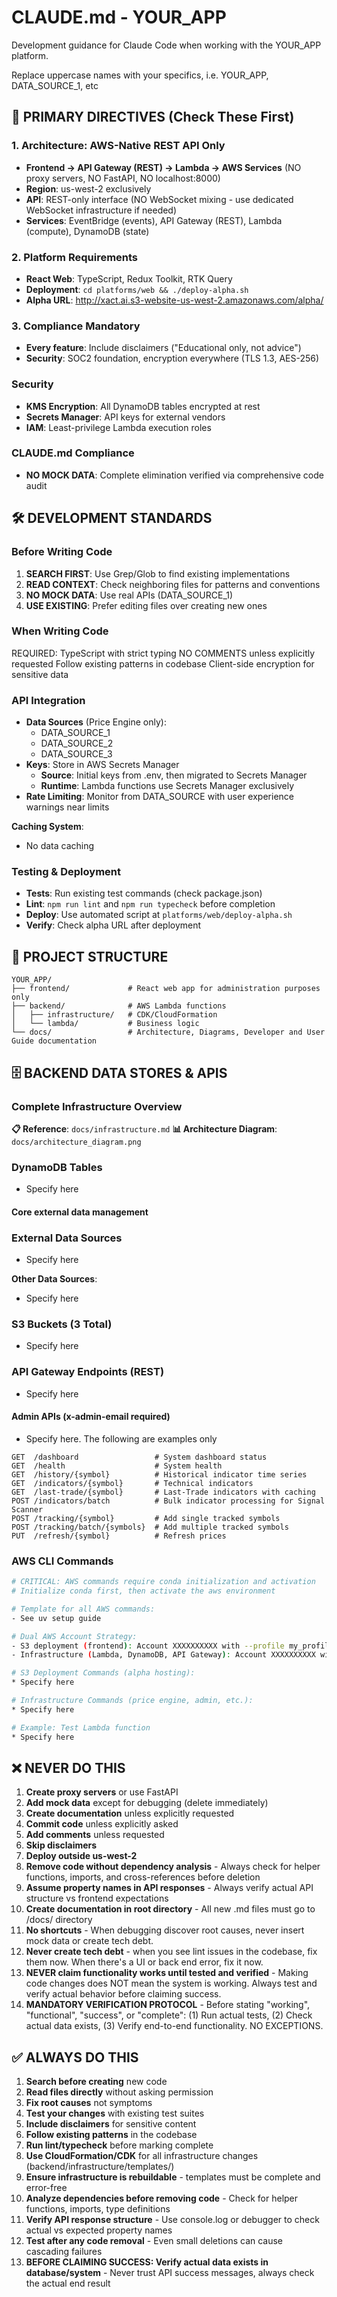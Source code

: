 # CLAUDE.md - YOUR_APP

Development guidance for Claude Code when working with the YOUR_APP platform.

Replace uppercase names with your specifics, i.e. YOUR_APP, DATA_SOURCE_1, etc

## 🎯 PRIMARY DIRECTIVES (Check These First)

### 1. Architecture: AWS-Native REST API Only
- **Frontend → API Gateway (REST) → Lambda → AWS Services** (NO proxy servers, NO FastAPI, NO localhost:8000)
- **Region**: us-west-2 exclusively
- **API**: REST-only interface (NO WebSocket mixing - use dedicated WebSocket infrastructure if needed)
- **Services**: EventBridge (events), API Gateway (REST), Lambda (compute), DynamoDB (state)

### 2. Platform Requirements
- **React Web**: TypeScript, Redux Toolkit, RTK Query
- **Deployment**: `cd platforms/web && ./deploy-alpha.sh`
- **Alpha URL**: http://xact.ai.s3-website-us-west-2.amazonaws.com/alpha/

### 3. Compliance Mandatory
- **Every feature**: Include disclaimers ("Educational only, not advice")
- **Security**: SOC2 foundation, encryption everywhere (TLS 1.3, AES-256)

### Security
- **KMS Encryption**: All DynamoDB tables encrypted at rest
- **Secrets Manager**: API keys for external vendors
- **IAM**: Least-privilege Lambda execution roles


### CLAUDE.md Compliance
- **NO MOCK DATA**: Complete elimination verified via comprehensive code audit

## 🛠️ DEVELOPMENT STANDARDS

### Before Writing Code
1. **SEARCH FIRST**: Use Grep/Glob to find existing implementations
2. **READ CONTEXT**: Check neighboring files for patterns and conventions
3. **NO MOCK DATA**: Use real APIs (DATA_SOURCE_1)
4. **USE EXISTING**: Prefer editing files over creating new ones

### When Writing Code
REQUIRED: TypeScript with strict typing
NO COMMENTS unless explicitly requested
Follow existing patterns in codebase
Client-side encryption for sensitive data

### API Integration
- **Data Sources** (Price Engine only):
  - DATA_SOURCE_1
  - DATA_SOURCE_2
  - DATA_SOURCE_3
- **Keys**: Store in AWS Secrets Manager 
  - **Source**: Initial keys from .env, then migrated to Secrets Manager
  - **Runtime**: Lambda functions use Secrets Manager exclusively
- **Rate Limiting**: Monitor from DATA_SOURCE with user experience warnings near limits

**Caching System**:
- No data caching

### Testing & Deployment
- **Tests**: Run existing test commands (check package.json)
- **Lint**: `npm run lint` and `npm run typecheck` before completion
- **Deploy**: Use automated script at `platforms/web/deploy-alpha.sh`
- **Verify**: Check alpha URL after deployment

## 📂 PROJECT STRUCTURE
```
YOUR_APP/
├── frontend/             # React web app for administration purposes only
├── backend/              # AWS Lambda functions
│   ├── infrastructure/   # CDK/CloudFormation
│   └── lambda/           # Business logic
└── docs/                 # Architecture, Diagrams, Developer and User Guide documentation
```

## 🗄️ BACKEND DATA STORES & APIS

### Complete Infrastructure Overview
**📋 Reference**: `docs/infrastructure.md`
**📊 Architecture Diagram**: `docs/architecture_diagram.png`

### DynamoDB Tables 
* Specify here

#### Core external data management 
### External Data Sources
* Specify here

**Other Data Sources**: 
* Specify here

### S3 Buckets (3 Total)
* Specify here

### API Gateway Endpoints (REST)
* Specify here

#### Admin APIs (x-admin-email required)
* Specify here. The following are examples only
```
GET  /dashboard                 # System dashboard status
GET  /health                    # System health
GET  /history/{symbol}          # Historical indicator time series
GET  /indicators/{symbol}       # Technical indicators
GET  /last-trade/{symbol}       # Last-Trade indicators with caching
POST /indicators/batch          # Bulk indicator processing for Signal Scanner
POST /tracking/{symbol}         # Add single tracked symbols
POST /tracking/batch/{symbols}  # Add multiple tracked symbols
PUT  /refresh/{symbol}          # Refresh prices
```


### AWS CLI Commands
```bash
# CRITICAL: AWS commands require conda initialization and activation
# Initialize conda first, then activate the aws environment

# Template for all AWS commands:
- See uv setup guide

# Dual AWS Account Strategy:
- S3 deployment (frontend): Account XXXXXXXXXX with --profile my_profile
- Infrastructure (Lambda, DynamoDB, API Gateway): Account XXXXXXXXXX with default profile

# S3 Deployment Commands (alpha hosting):
* Specify here

# Infrastructure Commands (price engine, admin, etc.):
* Specify here

# Example: Test Lambda function
* Specify here
```

## ❌ NEVER DO THIS

1.  **Create proxy servers** or use FastAPI
2.  **Add mock data** except for debugging (delete immediately)
3.  **Create documentation** unless explicitly requested
4.  **Commit code** unless explicitly asked
5.  **Add comments** unless requested
6.  **Skip disclaimers** 
7.  **Deploy outside us-west-2**
8. **Remove code without dependency analysis** - Always check for helper functions, imports, and cross-references before deletion
9. **Assume property names in API responses** - Always verify actual API structure vs frontend expectations
10. **Create documentation in root directory** - All new .md files must go to /docs/ directory
11. **No shortcuts** - When debugging discover root causes, never insert mock data or create tech debt.
12. **Never create tech debt** - when you see lint issues in the codebase, fix them now. When there's a UI or back end error, fix it now.
13. **NEVER claim functionality works until tested and verified** - Making code changes does NOT mean the system is working. Always test and verify actual behavior before claiming success.
14. **MANDATORY VERIFICATION PROTOCOL** - Before stating "working", "functional", "success", or "complete": (1) Run actual tests, (2) Check actual data exists, (3) Verify end-to-end functionality. NO EXCEPTIONS. 

## ✅ ALWAYS DO THIS

1. **Search before creating** new code
2. **Read files directly** without asking permission
3. **Fix root causes** not symptoms
4. **Test your changes** with existing test suites
5. **Include disclaimers** for sensitive content
6. **Follow existing patterns** in the codebase
7. **Run lint/typecheck** before marking complete
8. **Use CloudFormation/CDK** for all infrastructure changes (backend/infrastructure/templates/)
9. **Ensure infrastructure is rebuildable** - templates must be complete and error-free
10. **Analyze dependencies before removing code** - Check for helper functions, imports, type definitions
11. **Verify API response structure** - Use console.log or debugger to check actual vs expected property names
12. **Test after any code removal** - Even small deletions can cause cascading failures
13. **BEFORE CLAIMING SUCCESS: Verify actual data exists in database/system** - Never trust API success messages, always check the actual end result


